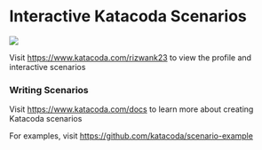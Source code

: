 # Interactive Katacoda Scenarios

[![](http://shields.katacoda.com/katacoda/rizwank23/count.svg)](https://www.katacoda.com/rizwank23 "Get your profile on Katacoda.com")

Visit https://www.katacoda.com/rizwank23 to view the profile and interactive scenarios

### Writing Scenarios
Visit https://www.katacoda.com/docs to learn more about creating Katacoda scenarios

For examples, visit https://github.com/katacoda/scenario-example
